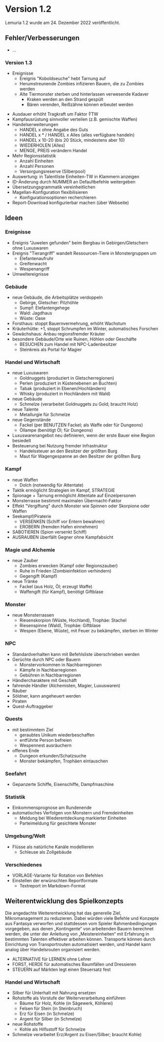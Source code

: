 # Version 1.2

Lemuria 1.2 wurde am 24. Dezember 2022 veröffentlicht.

## Fehler/Verbesserungen

- …

### Version 1.3

- Ereignisse
  - Ereignis "Koboldseuche" hebt Tarnung auf
  - Herumstreunende Zombies infizieren Bauern, die zu Zombies werden
  - Alte Tiermonster sterben und hinterlassen verwesende Kadaver
    - Kraken werden an den Strand gespült
    - Bären verenden, Reißzähne können erbeutet werden
+ Ausdauer erhöht Tragkraft um Faktor ∜TW
+ Kampfausrüstung sinnvoller verteilen (z.B. gemischte Waffen)
+ Handelserweiterungen
  + HANDEL x <Anzahl> ohne Angabe des Guts
  + HANDEL x * / HANDEL x Alles (alles verfügbare handeln)
  + HANDEL x 10-20 (bis 20 Stück, mindestens aber 10)
  + WIEDERHOLEN [Alles]
  + MENGE, PREIS verändern Handel
+ Mehr Regionsstatistik
  + Anzahl Einheiten
  + Anzahl Personen
  + Versorgungsreserve (Silberpool)
+ Auswertung: in Talentliste Einheiten-TW in Klammern anzeigen
+ ID-Änderung durch NUMMER an Defaultbefehle weitergeben
+ Übersetzungsgrammatik vereinheitlichen
+ Magellan-Konfiguration flexibilisieren
  + Konfigurationsoptionen recherchieren
+ Report-Download konfigurierbar machen (über Webseite)

## Ideen

### Ereignisse

- Ereignis "Juwelen gefunden" beim Bergbau in Gebirgen/Gletschern ohne Luxuswaren
- Ereignis "Tierangriff" wandelt Ressourcen-Tiere in Monstergruppen um
  - Elefantenaufruhr
  - Greifenwacht
  - Wespenangriff
- Umweltereignisse

### Gebäude

- neue Gebäude, die Arbeitsplätze verdoppeln
  - Gebirge, Gletscher: Pilzhöhle
  - Sumpf: Elefantengehege
  - Wald: Jagdhaus
  - Wüste: Oase
- Forsthaus: stoppt Bauernvermehrung, erhöht Wachstum
- Kräuterhütte: +1, stoppt Schrumpfen im Winter, automatisches Forschen
- Gewächshaus: Anbau regionsfremder Kräuter
- besondere Gebäude/Orte wie Ruinen, Höhlen oder Geschäfte
  - BESUCHEN zum Handel mit NPC-Ladenbesitzer
  - Steinkreis als Portal für Magier

### Handel und Wirtschaft

- neue Luxuswaren
  - Goldnuggets (produziert in Gletscherregionen)
  - Perlen (produziert in Küstenebenen an Buchten)
  - Tabak (produziert in Ebenen/Hochländern)
  - Whisky (produziert in Hochländern mit Wald)
- neue Gebäude
  - Schmelze (verarbeitet Goldnuggets zu Gold; braucht Holz)
- neue Talente
  - Metallurgie für Schmelze
- neue Gegenstände
  - Fackel (per BENUTZEN Fackel; als Waffe oder für Dungeons)
  - Öllampe (benötigt Öl; für Dungeons)
- Luxuswarenangebot neu definieren, wenn der erste Bauer eine Region besiedelt
- Besteuerung bei Nutzung fremder Infrastruktur
  - Handelssteuer an den Besitzer der größten Burg
  - Maut für Wagengespanne an den Besitzer der größten Burg

### Kampf

- neue Waffen
  - Dolch (notwendig für Attentate)
- Taktik ermöglicht Strategien im Kampf, STRATEGIE
- Spionage + Tarnung ermöglicht Attentate auf Einzelpersonen
- Monsterrasse bestimmt maximalen Übermacht-Faktor
- Effekt "Vergiftung" durch Monster wie Spinnen oder Skorpione oder Waffen
- Seekampf/Piraterie
  - VERSENKEN (Schiff vor Entern bewahren)
  - EROBERN (fremden Hafen einnehmen)
- SABOTIEREN (Spion versenkt Schiff)
- AUSRAUBEN überfällt Gegner ohne Kampfabsicht

### Magie und Alchemie

- neue Zauber
  - Zombies erwecken (Kampf oder Regionszauber)
  - Ruhe in Frieden (Zombieinfektion verhindern)
  - Gegengift (Kampf)
- neue Tränke
  - Fackel (aus Holz, Öl; erzeugt Waffe)
  - Waffengift (für Kampf), benötigt Giftblase

### Monster

- neue Monsterrassen
  - Riesenskorpion (Wüste, Hochland), Trophäe: Stachel
  - Riesenspinne (Wald), Trophäe: Giftblase
  - Wespen (Ebene, Wüste), mit Feuer zu bekämpfen, sterben im Winter

### NPC

- Standardverhalten kann mit Befehlsliste überschrieben werden
- Gerüchte durch NPC oder Bauern
  - Monstervorkommen in Nachbarregionen
  - Kämpfe in Nachbarregionen
  - Gebühren in Nachbarregionen
- Händlercharaktere mit Geschäft
- fahrende Händler (Alchemisten, Magier, Luxuswaren)
- Räuber
- Söldner, kann angeheuert werden
- Piraten
- Quest-Auftraggeber

### Quests

- mit bestimmtem Ziel
  - geraubtes Unikum wiederbeschaffen
  - entführte Person befreien
  - Wespennest ausräuchern
- offenes Ende
  - Dungeon erkunden/Schatzsuche
  - Monster bekämpfen, Trophäen eintauschen

### Seefahrt

- Gepanzerte Schiffe, Eisenschiffe, Dampfmaschine

### Statistik

- Einkommensprognose am Rundenende
- automatisches Verfolgen von Monstern und Fremdeinheiten
  - Meldung bei Wiederentdeckung markierter Einheiten
  - Parteimeldung für gesichtete Monster

### Umgebung/Welt

- Flüsse als natürliche Kanäle modellieren
  - Schleuse als Zollgebäude

### Verschiedenes

- VORLAGE-Variante für Rotation von Befehlen
- Einstellen der erwünschten Reportformate
  - Textreport im Markdown-Format

## Weiterentwicklung des Spielkonzepts

Die angedachte Weiterentwicklung hat das generelle Ziel, Mikromanagement zu
reduzieren. Dabei würden viele Befehle und Konzepte aus Fantasya verworfen und
stattdessen vom Spieler Rahmenbedingungen vorgegeben, aus denen „Kontingente“
von arbeitenden Bauern berechnet werden, die unter der Anleitung von
„Meistereinheiten“ mit Erfahrung in bestimmten Talenten effektiver arbeiten
können. Transporte können durch Einrichtung von Transportrouten automatisiert
werden, und Handel kann analog über Handelsrouten organisiert werden.

- ALTERNATIVE für LERNEN ohne Lehrer
- FORST, HERDE für automatisches Baumfällen und Dressieren
- STEUERN auf Märkten legt einen Steuersatz fest

### Handel und Wirtschaft

- Silber für Unterhalt mit Nahrung ersetzen
- Rohstoffe als Vorstufe der Weiterverarbeitung einführen
  - Bäume für Holz, Kohle (in Sägewerk, Köhlerei)
  - Felsen für Stein (in Steinbruch)
  - Erz für Eisen (in Schmelze)
  - Argent für Silber (in Schmelze)
- neue Rohstoffe
  - Kohle als Hilfsstoff für Schmelze
- Schmelze verarbeitet Erz/Argent zu Eisen/Silber; braucht Kohle)
